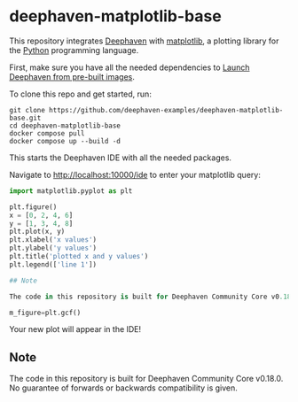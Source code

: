 # deephaven-matplotlib-base


This repository integrates [Deephaven](https://deephaven.io/) with [matplotlib](https://matplotlib.org/), a plotting library for the [Python](https://www.python.org/) programming language.

First, make sure you have all the needed dependencies to [Launch Deephaven from pre-built images](https://deephaven.io/core/docs/tutorials/quickstart/).

To clone this repo and get started, run:

```
git clone https://github.com/deephaven-examples/deephaven-matplotlib-base.git
cd deephaven-matplotlib-base
docker compose pull
docker compose up --build -d
```

This starts the Deephaven IDE with all the needed packages.

Navigate to [http://localhost:10000/ide](http://localhost:10000/ide) to enter your matplotlib query:

```python
import matplotlib.pyplot as plt

plt.figure()
x = [0, 2, 4, 6]
y = [1, 3, 4, 8]
plt.plot(x, y)
plt.xlabel('x values')
plt.ylabel('y values')
plt.title('plotted x and y values')
plt.legend(['line 1'])

## Note

The code in this repository is built for Deephaven Community Core v0.18.0. No guarantee of forwards or backwards compatibility is given.

m_figure=plt.gcf()
```

Your new plot will appear in the IDE!

## Note

The code in this repository is built for Deephaven Community Core v0.18.0. No guarantee of forwards or backwards compatibility is given.
